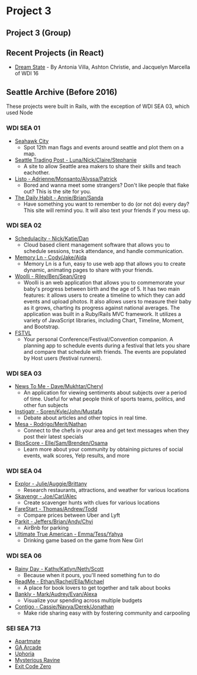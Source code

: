# Project 3

## Project 3 \(Group\)

## Recent Projects \(in React\)

* [Dream State](https://dream-state-app.herokuapp.com/) - By Antonia Villa, Ashton Christie, and Jacquelyn Marcella of WDI 16

## Seattle Archive \(Before 2016\)

These projects were built in Rails, with the exception of WDI SEA 03, which used Node

### WDI SEA 01

* [Seahawk City](http://seahawkcity.com/)
  * Spot 12th man flags and events around seattle and plot them on a map.
* [Seattle Trading Post - Luna/Nick/Claire/Stephanie](http://seattletradingpost.herokuapp.com/)
  * A site to allow Seattle area makers to share their skills and teach eachother.
* [Listo - Adrienne/Monsanto/Alyssa/Patrick](http://getlisto.herokuapp.com/)
  * Bored and wanna meet some strangers? Don't like people that flake out? This is the site for you.
* [The Daily Habit - Annie/Brian/Sanda](http://thedailyhabit.herokuapp.com/)
  * Have something you want to remember to do \(or not do\) every day? This site will remind you. It will also text your friends if you mess up.

### WDI SEA 02

* [Schedulacity - Nick/Katie/Dan](http://schedulacity.herokuapp.com/)
  * Cloud based client management software that allows you to schedule sessions, track attendance, and handle communication.
* [Memory Ln - Cody/Jake/Aida](https://memory-ln.herokuapp.com)
  * Memory Ln is a fun, easy to use web app that allows you to create dynamic, animating pages to share with your friends. 
* [Woolli - Riley/Ben/Sean/Greg](http://baby-book.herokuapp.com)
  * Woolli is an web application that allows you to commemorate your baby's progress between birth and the age of 5. It has two main features: it allows users to create a timeline to which they can add events and upload photos. It also allows users to measure their baby as it grows, charting its progress against national averages. The application was built in a Ruby/Rails MVC framework. It utilizes a variety of JavaScript libraries, including Chart, Timeline, Moment, and Bootstrap.
* [FSTVL](http://fstvl.herokuapp.com/)
  * Your personal Conference/Festival/Convention companion. A planning app to schedule events during a festival that lets you share and compare that schedule with friends. The events are populated by Host users \(festival runners\).

### WDI SEA 03

* [News To Me - Dave/Mukhtar/Cheryl](http://news2me2.herokuapp.com/)
  * An application for viewing sentiments about subjects over a period of time. Useful for what people think of sports teams, politics, and other fun subjects
* [Instigatr - Soren/Kyle/John/Mustafa](http://instigatr.herokuapp.com/)
  * Debate about articles and other topics in real time.
* [Mesa - Rodrigo/Merit/Nathan](https://enlamesa.herokuapp.com/)
  * Connect to the chefs in your area and get text messages when they post their latest specials
* [BloxScore - Elle/Sam/Brenden/Osama](https://bloxscore.herokuapp.com/)
  * Learn more about your community by obtaining pictures of social events, walk scores, Yelp results, and more

### WDI SEA 04

* [Explor - Julie/Auggie/Brittany](http://explor.herokuapp.com/)
  * Research restaurants, attractions, and weather for various locations
* [Skavengr - Joe/Carl/Alec](http://skavengr.herokuapp.com/)
  * Create scavenger hunts with clues for various locations
* [FareStart - Thomas/Andrew/Todd](https://farestart.herokuapp.com/#search)
  * Compare prices between Uber and Lyft
* [Parkit - Jeffers/Brian/Andy/Chyi](https://parkit-ateam.herokuapp.com/)
  * AirBnb for parking
* [Ultimate True American - Emma/Tess/Yahya](http://ultimate-true-american.herokuapp.com/)
  * Drinking game based on the game from New Girl

### WDI SEA 06

* [Rainy Day - Kathy/Katlyn/Neth/Scott](https://rainydayapp.herokuapp.com/)
  * Because when it pours, you'll need something fun to do
* [ReadMe - Ethan/Rachel/Ella/Michael](http://clubreadme.herokuapp.com/)
  * A place for book lovers to get together and talk about books
* [Bankly - Mark/Audrey/Evan/Alexa](https://mybankly.herokuapp.com/)
  * Visualize your spending across multiple budgets
* [Contigo - Cassie/Navya/Derek/Jonathan](https://contigo.herokuapp.com/)
  * Make ride sharing easy with by fostering community and carpooling

### SEI SEA 713

* [Apartmate](https://apartmate-client.herokuapp.com/)
* [GA Arcade](https://garcade.herokuapp.com/)
* [Uphoria](https://uphoria.herokuapp.com/)
* [Mysterious Ravine](https://mysterious-ravine-95714.herokuapp.com/)
* [Exit Code Zero](https://exit-code-zero.herokuapp.com/)
